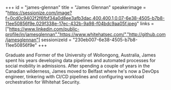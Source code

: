 +++
id = "james-glennan"
title = "James Glennan"
speakerimage = "https://sessionize.com/image?f=0cd0c9402f2f6fbf34a0d8ee3afb3dac,400,400,1,0,07-6e38-4505-b7b8-11ee50856f9e.029f338e-17ec-432b-9a98-f04bdc9aa05f.jpeg"
links = ["https://www.linkedin.com/public-profile/in/jamesglennan","https://www.whitehatsec.com/","http://github.com/jamesglennan"]
sessionizeId = "230eb007-6e38-4505-b7b8-11ee50856f9e"
+++

Graduate and Former of the University of Wollongong, Australia, James spent his years developing data pipelines and automated processes for social mobility in admissions. After spending a couple of years in the Canadian wilderness, James moved to Belfast where he's now a DevOps engineer, tinkering with CI/CD pipelines and configuring workload orchestration for Whitehat Security.
